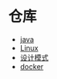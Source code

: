 # 仓库

- [java](./java/概述.md)
- [Linux](./Linux.md)
- [设计模式](./design/概述.md)
- [docker](./docker/概述.md)